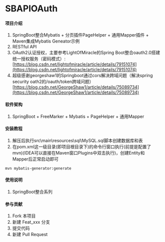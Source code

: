 # SBAPIOAuth

#### 项目介绍

1. SpringBoot整合Mybatis + 分页插件PageHelper + 通用Mapper插件 + Maven集成Mybatis Geneator示例
2. RESTful API
3. OAuth2认证授权，主要参考LightOfMiracle的Spring Boot整合oauth2.0搭建统一授权服务（密码模式）:[https://blog.csdn.net/lightofmiracle/article/details/79151074](https://blog.csdn.net/lightofmiracle/article/details/79151074)
4. 超级感谢georgeshaw1的Springboot通过cors解决跨域问题（解决spring security oath2的/oauth/token跨域问题）[https://blog.csdn.net/GeorgeShaw1/article/details/75089734](https://blog.csdn.net/GeorgeShaw1/article/details/75089734)

#### 软件架构

1. SpringBoot + FreeMarker + Mybatis + PageHelper + 通用Mapper

#### 安装教程

1. 解压后执行src\main\resources\sql\MySQL.sql脚本创建数据库和表
2. 在pom.xml这一级目录(即项目根目录下)的命令行窗口执行(前提是配置了mvn)(IDEA可以直接在Maven窗口Plugins中双击执行)，创建Entity和Mapper后正常启动即可
```
mvn mybatis-generator:generate
```

#### 使用说明

1. SpringBoot整合系列

#### 参与贡献

1. Fork 本项目
2. 新建 Feat_xxx 分支
3. 提交代码
4. 新建 Pull Request
